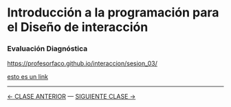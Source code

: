 # Introducción a la programación para el Diseño de interacción

### Evaluación Diagnóstica

https://profesorfaco.github.io/interaccion/sesion_03/

[esto es un link](https://google.com)

- - - - - - - 

[← CLASE ANTERIOR](https://github.com/profesorfaco/interaccion/tree/main/sesion_02) — [SIGUIENTE CLASE →](https://github.com/profesorfaco/interaccion/tree/main/sesion_04)
